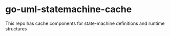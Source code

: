 # go-uml-statemachine-cache
This repo has cache components for state-machine definitions and runtime structures
